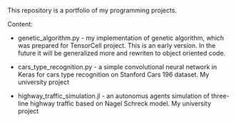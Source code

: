 This repository is a portfolio of my programming projects.

Content:
  - genetic_algorithm.py - my implementation of genetic algorithm, which was prepared for TensorCell project. This is an early version. In the future it will be generalized more and rewriten to object oriented code.
  
  - cars_type_recognition.py - a simple convolutional neural network in Keras for cars type recognition on Stanford Cars 196 dataset. My university project
  
  - highway_traffic_simulation.jl - an autonomus agents simulation of three-line highway traffic based on Nagel Schreck model. My university project
